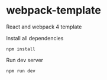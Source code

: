 # webpack-template
React and webpack 4 template

Install all dependencies

<code>npm install</code>

Run dev server

<code>npm run dev</code>

